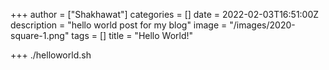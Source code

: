 +++
author = ["Shakhawat"]
categories = []
date = 2022-02-03T16:51:00Z
description = "hello world post for my blog"
image = "/images/2020-square-1.png"
tags = []
title = "Hello World!"

+++
    ./helloworld.sh